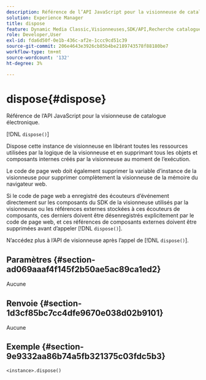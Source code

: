 ```yaml
---
description: Référence de l’API JavaScript pour la visionneuse de catalogue électronique.
solution: Experience Manager
title: dispose
feature: Dynamic Media Classic,Visionneuses,SDK/API,Recherche catalogue électronique
role: Developer,User
exl-id: fda6d50f-0e1b-436c-af2e-1ccc9cd51c39
source-git-commit: 206e4643e3926cb85b4be2189743578f88180be7
workflow-type: tm+mt
source-wordcount: '132'
ht-degree: 3%

---
```


# dispose{#dispose}

Référence de l’API JavaScript pour la visionneuse de catalogue électronique.

[!DNL `dispose()`]

Dispose cette instance de visionneuse en libérant toutes les ressources utilisées par la logique de la visionneuse et en supprimant tous les objets et composants internes créés par la visionneuse au moment de l’exécution.

Le code de page web doit également supprimer la variable d’instance de la visionneuse pour supprimer complètement la visionneuse de la mémoire du navigateur web.

Si le code de page web a enregistré des écouteurs d’événement directement sur les composants du SDK de la visionneuse utilisés par la visionneuse ou les références externes stockées à ces écouteurs de composants, ces derniers doivent être désenregistrés explicitement par le code de page web, et ces références de composants externes doivent être supprimées avant d’appeler [!DNL `dispose()`].

N’accédez plus à l’API de visionneuse après l’appel de [!DNL `dispose()`].

## Paramètres {#section-ad069aaaf4f145f2b50ae5ac89ca1ed2}

Aucune

## Renvoie {#section-1d3cf85bc7cc4dfe9670e038d02b9101}

Aucune

## Exemple {#section-9e9332aa86b74a5fb321375c03fdc5b3}

```
<instance>.dispose()
```
